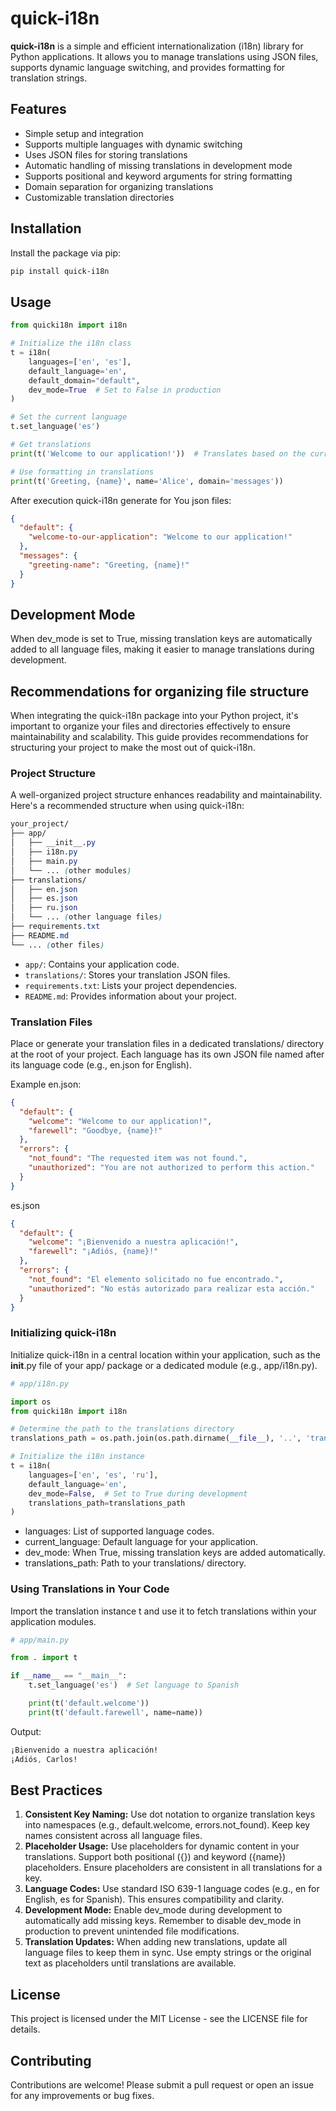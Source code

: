 # quick-i18n

**quick-i18n** is a simple and efficient internationalization (i18n) library for Python applications. It allows you to manage translations using JSON files, supports dynamic language switching, and provides formatting for translation strings.

## Features

- Simple setup and integration
- Supports multiple languages with dynamic switching
- Uses JSON files for storing translations
- Automatic handling of missing translations in development mode
- Supports positional and keyword arguments for string formatting
- Domain separation for organizing translations
- Customizable translation directories

## Installation

Install the package via pip:

```bash
pip install quick-i18n
```

## Usage

```python
from quicki18n import i18n

# Initialize the i18n class
t = i18n(
    languages=['en', 'es'],
    default_language='en',
    default_domain="default",
    dev_mode=True  # Set to False in production
)

# Set the current language
t.set_language('es')

# Get translations
print(t('Welcome to our application!'))  # Translates based on the current language

# Use formatting in translations
print(t('Greeting, {name}', name='Alice', domain='messages'))
```

After execution quick-i18n generate for You json files:

```json
{
  "default": {
    "welcome-to-our-application": "Welcome to our application!"
  },
  "messages": {
    "greeting-name": "Greeting, {name}!"
  }
}
```

## Development Mode

When dev_mode is set to True, missing translation keys are automatically added to all language files,
making it easier to manage translations during development.


## Recommendations for organizing file structure

When integrating the quick-i18n package into your Python project, it's important to organize your files and
directories effectively to ensure maintainability and scalability. This guide provides recommendations for 
structuring your project to make the most out of quick-i18n.

### Project Structure

A well-organized project structure enhances readability and maintainability. Here's a recommended structure 
when using quick-i18n:
```scss
your_project/
├── app/
│   ├── __init__.py
│   ├── i18n.py
│   ├── main.py
│   └── ... (other modules)
├── translations/
│   ├── en.json
│   ├── es.json
│   ├── ru.json
│   └── ... (other language files)
├── requirements.txt
├── README.md
└── ... (other files)
```
- `app/`: Contains your application code.
- `translations/`: Stores your translation JSON files.
- `requirements.txt`: Lists your project dependencies.
- `README.md`: Provides information about your project.

### Translation Files

Place or generate your translation files in a dedicated translations/ 
directory at the root of your project. Each language has its own 
JSON file named after its language code (e.g., en.json for English).

Example en.json:
```json
{
  "default": {
    "welcome": "Welcome to our application!",
    "farewell": "Goodbye, {name}!"
  },
  "errors": {
    "not_found": "The requested item was not found.",
    "unauthorized": "You are not authorized to perform this action."
  }
}
```

es.json
```json
{
  "default": {
    "welcome": "¡Bienvenido a nuestra aplicación!",
    "farewell": "¡Adiós, {name}!"
  },
  "errors": {
    "not_found": "El elemento solicitado no fue encontrado.",
    "unauthorized": "No estás autorizado para realizar esta acción."
  }
}


```

### Initializing quick-i18n
Initialize quick-i18n in a central location within your application, such as the __init__.py file of your app/ package 
or a dedicated module (e.g., app/i18n.py).

```python 
# app/i18n.py

import os
from quicki18n import i18n

# Determine the path to the translations directory
translations_path = os.path.join(os.path.dirname(__file__), '..', 'translations')

# Initialize the i18n instance
t = i18n(
    languages=['en', 'es', 'ru'],
    default_language='en',
    dev_mode=False,  # Set to True during development
    translations_path=translations_path
)
```
- languages: List of supported language codes.
- current_language: Default language for your application.
- dev_mode: When True, missing translation keys are added automatically.
- translations_path: Path to your translations/ directory.

### Using Translations in Your Code
Import the translation instance t and use it to fetch translations within your application modules.

```python
# app/main.py

from . import t

if __name__ == "__main__":
    t.set_language('es')  # Set language to Spanish

    print(t('default.welcome'))
    print(t('default.farewell', name=name))


```

Output:
```css
¡Bienvenido a nuestra aplicación!
¡Adiós, Carlos!
```
## Best Practices
1. **Consistent Key Naming:**
Use dot notation to organize translation keys into namespaces (e.g., default.welcome, errors.not_found).
Keep key names consistent across all language files.
2. **Placeholder Usage:**
Use placeholders for dynamic content in your translations.
Support both positional ({}) and keyword ({name}) placeholders.
Ensure placeholders are consistent in all translations for a key.
3. **Language Codes:**
Use standard ISO 639-1 language codes (e.g., en for English, es for Spanish).
This ensures compatibility and clarity.
4. **Development Mode:**
Enable dev_mode during development to automatically add missing keys.
Remember to disable dev_mode in production to prevent unintended file modifications.
5. **Translation Updates:**
When adding new translations, update all language files to keep them in sync.
Use empty strings or the original text as placeholders until translations are available.

## License

This project is licensed under the MIT License - see the LICENSE file for details.

## Contributing

Contributions are welcome! Please submit a pull request or open an issue for any improvements or bug fixes.
